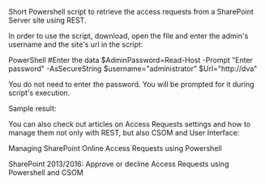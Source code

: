 Short Powershell script to retrieve the access requests from a SharePoint Server site using REST.

 

In order to use the script, download, open the file and enter the admin's username and the site's url in the script:

 

PowerShell
#Enter the data 
$AdminPassword=Read-Host -Prompt "Enter password" -AsSecureString 
$username="administrator" 
$Url="http://dva"
 
You do not need to enter the password. You will be prompted for it during script's execution.

 

Sample result:



 

 

You can also check out articles on Access Requests settings and how to manage them not only with REST, but also CSOM and User Interface:

Managing SharePoint Online Access Requests using Powershell

 SharePoint 2013/2016: Approve or decline Access Requests using Powershell and CSOM

 

 

